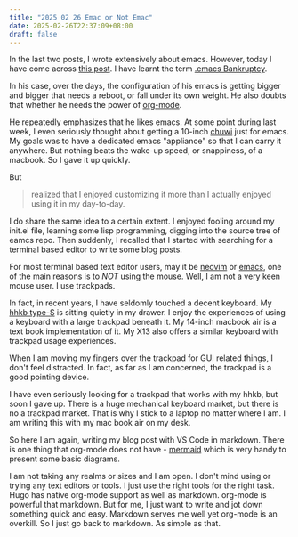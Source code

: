 ```yaml
---
title: "2025 02 26 Emac or Not Emac"
date: 2025-02-26T22:37:09+08:00
draft: false
---
```

In the last two posts, I wrote extensively about emacs. However, today I have come across [this post](https://diego.codes/post/back-to-writing/). I have learnt the term [.emacs Bankruptcy](https://www.emacswiki.org/emacs/DotEmacsBankruptcy). 

In his case, over the days, the configuration of his emacs is getting bigger and bigger that needs a reboot, or fall under its own weight. He also doubts that whether he needs the power of [org-mode](https://orgmode.org/).

He repeatedly emphasizes that he likes emacs. At some point during last week, I even seriously thought about getting a 10-inch [chuwi](https://www.chuwi.com/product/items/chuwi-minibook-x-n150.html) just for emacs. My goals was to have a dedicated emacs "appliance" so that I can carry it anywhere. But nothing beats the wake-up speed, or snappiness, of a macbook. So I gave it up quickly.

But 

> realized that I enjoyed customizing it more than I actually enjoyed using it in my day-to-day.
>

I do share the same idea to a certain extent. I enjoyed fooling around my init.el file, learning some lisp programming, digging into the source tree of eamcs repo. Then suddenly, I recalled that I started with searching for a terminal based editor to write some blog posts.

For most terminal based text editor users, may it be [neovim](https://neovim.io/) or [emacs](https://www.gnu.org/software/emacs/), one of the main reasons is to *NOT* using the mouse. Well, I am not a very keen mouse user. I use trackpads.

In fact, in recent years, I have seldomly touched a decent keyboard. My [hhkb type-S](https://www.hhkeyboard.com/uk/products/hybrid-type-s) is sitting quietly in my drawer. I enjoy the experiences of using a keyboard with a large trackpad beneath it. My 14-inch macbook air is a text book implementation of it. My X13 also offers a similar keyboard with trackpad usage experiences.

When I am moving my fingers over the trackpad for GUI related things, I don't feel distracted. In fact, as far as I am concerned, the trackpad is a good pointing device. 

I have even seriously looking for a trackpad that works with my hhkb, but soon I gave up. There is a huge mechanical keyboard market, but there is no a trackpad market. That is why I stick to a laptop no matter where I am. I am writing this with my mac book air on my desk. 

So here I am again, writing my blog post with VS Code in markdown.  There is one thing that org-mode does not have - [mermaid](https://mermaid.js.org/) which is very handy to present some basic diagrams.

I am not taking any realms or sizes and I am open. I don't mind using or trying any text editors or tools. I just use the right tools for the right task. Hugo has native org-mode support as well as markdown. org-mode is powerful that markdown. But for me, I just want to write and jot down something quick and easy. Markdown serves me well yet org-mode is an overkill. So I just go back to markdown. As simple as that.
